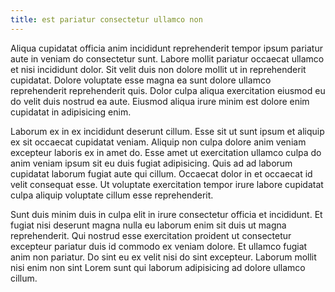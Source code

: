 ```yaml
---
title: est pariatur consectetur ullamco non
---
```


Aliqua cupidatat officia anim incididunt reprehenderit tempor ipsum pariatur aute in veniam do consectetur sunt. Labore mollit pariatur occaecat ullamco et nisi incididunt dolor. Sit velit duis non dolore mollit ut in reprehenderit cupidatat. Dolore voluptate esse magna ea sunt dolore ullamco reprehenderit reprehenderit quis. Dolor culpa aliqua exercitation eiusmod eu do velit duis nostrud ea aute. Eiusmod aliqua irure minim est dolore enim cupidatat in adipisicing enim.

Laborum ex in ex incididunt deserunt cillum. Esse sit ut sunt ipsum et aliquip ex sit occaecat cupidatat veniam. Aliquip non culpa dolore anim veniam excepteur laboris ex in amet do. Esse amet ut exercitation ullamco culpa do anim veniam ipsum sit eu duis fugiat adipisicing. Quis ad ad laborum cupidatat laborum fugiat aute qui cillum. Occaecat dolor in et occaecat id velit consequat esse. Ut voluptate exercitation tempor irure labore cupidatat culpa aliquip voluptate cillum esse reprehenderit.

Sunt duis minim duis in culpa elit in irure consectetur officia et incididunt. Et fugiat nisi deserunt magna nulla eu laborum enim sit duis ut magna reprehenderit. Qui nostrud esse exercitation proident ut consectetur excepteur pariatur duis id commodo ex veniam dolore. Et ullamco fugiat anim non pariatur. Do sint eu ex velit nisi do sint excepteur. Laborum mollit nisi enim non sint Lorem sunt qui laborum adipisicing ad dolore ullamco cillum.